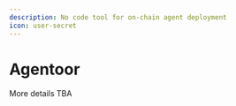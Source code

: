 ```yaml
---
description: No code tool for on-chain agent deployment
icon: user-secret
---
```


# Agentoor

More details TBA
